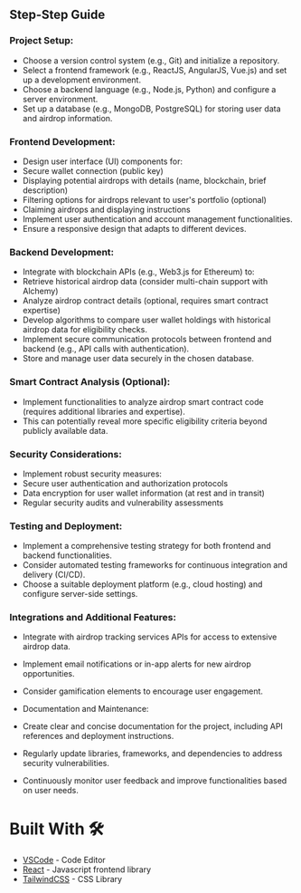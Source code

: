 
## Step-Step Guide

### Project Setup:

* Choose a version control system (e.g., Git) and initialize a repository.
* Select a frontend framework (e.g., ReactJS, AngularJS, Vue.js) and set up a development environment.
* Choose a backend language (e.g., Node.js, Python) and configure a server environment.
* Set up a database (e.g., MongoDB, PostgreSQL) for storing user data and airdrop information.

### Frontend Development:

* Design user interface (UI) components for:
* Secure wallet connection (public key)
* Displaying potential airdrops with details (name, blockchain, brief description)
* Filtering options for airdrops relevant to user's portfolio (optional)
* Claiming airdrops and displaying instructions
* Implement user authentication and account management functionalities.
* Ensure a responsive design that adapts to different devices.

### Backend Development:

* Integrate with blockchain APIs (e.g., Web3.js for Ethereum) to:
* Retrieve historical airdrop data (consider multi-chain support with Alchemy)
* Analyze airdrop contract details (optional, requires smart contract expertise)
* Develop algorithms to compare user wallet holdings with historical airdrop data for eligibility checks.
* Implement secure communication protocols between frontend and backend (e.g., API calls with authentication).
* Store and manage user data securely in the chosen database.

### Smart Contract Analysis (Optional):

* Implement functionalities to analyze airdrop smart contract code (requires additional libraries and expertise).
* This can potentially reveal more specific eligibility criteria beyond publicly available data.

### Security Considerations:

* Implement robust security measures:
* Secure user authentication and authorization protocols
* Data encryption for user wallet information (at rest and in transit)
* Regular security audits and vulnerability assessments

### Testing and Deployment:

* Implement a comprehensive testing strategy for both frontend and backend functionalities.
* Consider automated testing frameworks for continuous integration and delivery (CI/CD).
* Choose a suitable deployment platform (e.g., cloud hosting) and configure server-side settings.

###  Integrations and Additional Features:

* Integrate with airdrop tracking services APIs for access to extensive airdrop data.
* Implement email notifications or in-app alerts for new airdrop opportunities.
* Consider gamification elements to encourage user engagement.
* Documentation and Maintenance:

* Create clear and concise documentation for the project, including API references and deployment instructions.
* Regularly update libraries, frameworks, and dependencies to address security vulnerabilities.
* Continuously monitor user feedback and improve functionalities based on user needs.

# Built With 🛠️

* [VSCode](https://code.visualstudio.com/) - Code Editor
* [React](https://beta.reactjs.org/) - Javascript frontend library
* [TailwindCSS](https://tailwindcss.com/docs/installation) - CSS Library